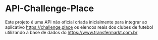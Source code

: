 # API-Challenge-Place
Este projeto é uma API não oficial criada inicialmente para integrar ao aplicativo https://challenge.place os elencos reais dos clubes de futebol utilizando a base de dados do https://www.transfermarkt.com.br
